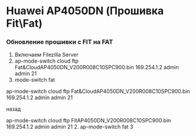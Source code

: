 # Huawei AP4050DN \(Прошивка Fit\Fat\)

### Обновление прошивки с FIT на FAT

1. Включаем Filezilla Server
2. ap-mode-switch cloud ftp Fat&CloudAP4050DN\_V200R008C10SPC900.bin 169.254.1.2 admin admin 21
3. mode-switch fat

ap-mode-switch cloud ftp Fat&CloudAP4050DN\_V200R008C10SPC900.bin 169.254.1.2 admin admin 21 

назад

ap-mode-switch cloud ftp FitAP4050DN\_V200R008C10SPC900.bin 169.254.1.2 admin admin 21 2. ap-mode-switch fat 3





